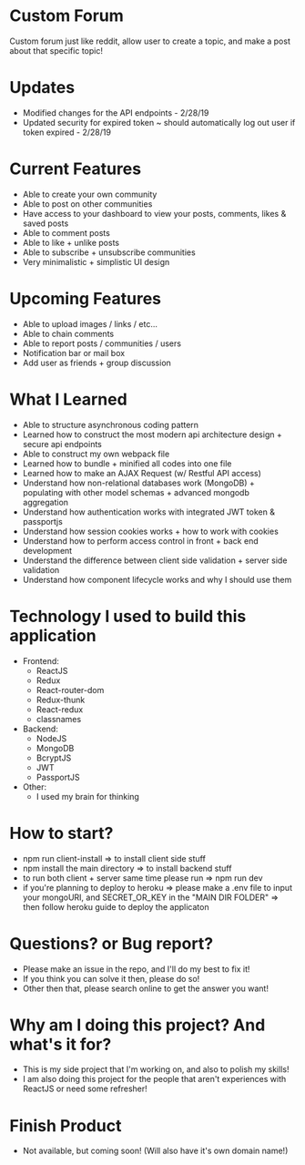 # Custom Forum

Custom forum just like reddit, allow user to create a topic, and make a post about that specific topic!

# Updates

- Modified changes for the API endpoints - 2/28/19
- Updated security for expired token ~ should automatically log out user if token expired - 2/28/19

# Current Features

- Able to create your own community
- Able to post on other communities
- Have access to your dashboard to view your posts, comments, likes & saved posts
- Able to comment posts
- Able to like + unlike posts
- Able to subscribe + unsubscribe communities
- Very minimalistic + simplistic UI design

# Upcoming Features

- Able to upload images / links / etc...
- Able to chain comments
- Able to report posts / communities / users
- Notification bar or mail box
- Add user as friends + group discussion

# What I Learned

- Able to structure asynchronous coding pattern
- Learned how to construct the most modern api architecture design + secure api endpoints
- Able to construct my own webpack file
- Learned how to bundle + minified all codes into one file
- Learned how to make an AJAX Request (w/ Restful API access)
- Understand how non-relational databases work (MongoDB) + populating with other model schemas + advanced mongodb aggregation
- Understand how authentication works with integrated JWT token & passportjs
- Understand how session cookies works + how to work with cookies
- Understand how to perform access control in front + back end development
- Understand the difference between client side validation + server side validation
- Understand how component lifecycle works and why I should use them

# Technology I used to build this application

- Frontend:
  - ReactJS
  - Redux
  - React-router-dom
  - Redux-thunk
  - React-redux
  - classnames
- Backend:
  - NodeJS
  - MongoDB
  - BcryptJS
  - JWT
  - PassportJS
- Other:
  - I used my brain for thinking

# How to start?

- npm run client-install => to install client side stuff
- npm install the main directory => to install backend stuff
- to run both client + server same time please run => npm run dev
- if you're planning to deploy to heroku => please make a .env file to input
  your mongoURI, and SECRET_OR_KEY in the "MAIN DIR FOLDER" => then follow heroku guide to deploy the applicaton

# Questions? or Bug report?

- Please make an issue in the repo, and I'll do my best to fix it!
- If you think you can solve it then, please do so!
- Other then that, please search online to get the answer you want!

# Why am I doing this project? And what's it for?

- This is my side project that I'm working on, and also to polish my skills!
- I am also doing this project for the people that aren't experiences with ReactJS or need some refresher!

# Finish Product

- Not available, but coming soon! (Will also have it's own domain name!)

